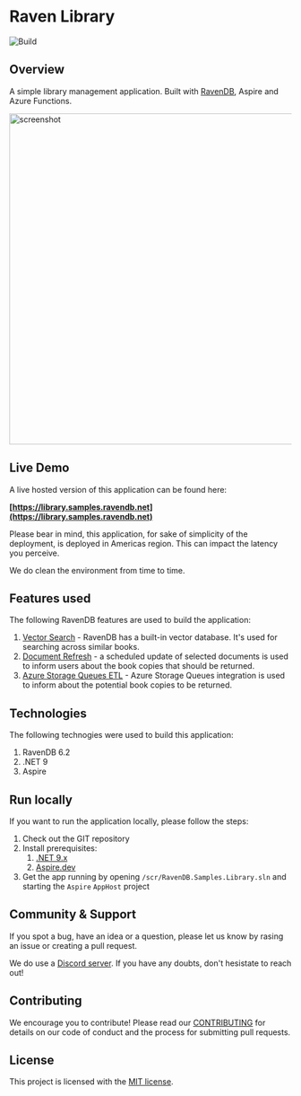 # Raven Library

![Build](https://github.com/ravendb/sample-blueprint/actions/workflows/build.yml/badge.svg)

## Overview

A simple library management application. Built with [RavenDB](https://ravendb.net), Aspire and Azure Functions.

<img width="950" height="590" alt="screenshot" src="https://github.com/user-attachments/assets/108cbb63-e937-4b40-9cb0-28123fc93125" />

## Live Demo

A live hosted version of this application can be found here:

**[https://library.samples.ravendb.net](https://library.samples.ravendb.net)**

Please bear in mind, this application, for sake of simplicity of the deployment, is deployed in Americas region. This can impact the latency you perceive.

We do clean the environment from time to time.

## Features used

The following RavenDB features are used to build the application:

1. [Vector Search](https://docs.ravendb.net/7.1/ai-integration/vector-search/ravendb-as-vector-database) - RavenDB has a built-in vector database. It's used for searching across similar books.
1. [Document Refresh](https://docs.ravendb.net/7.1/studio/database/settings/document-refresh) - a scheduled update of selected documents is used to inform users about the book copies that should be returned.
1. [Azure Storage Queues ETL](https://docs.ravendb.net/7.1/server/ongoing-tasks/etl/queue-etl/azure-queue) - Azure Storage Queues integration is used to inform about the potential book copies to be returned.

## Technologies

The following technogies were used to build this application:

1. RavenDB 6.2
1. .NET 9
1. Aspire

## Run locally

If you want to run the application locally, please follow the steps:

1. Check out the GIT repository
1. Install prerequisites:
   1. [.NET 9.x](https://dotnet.microsoft.com/en-us/download/dotnet/9.0)
   1. [Aspire.dev](https://aspire.dev/get-started/install-cli/)
1. Get the app running by opening `/scr/RavenDB.Samples.Library.sln` and starting the `Aspire` `AppHost` project

## Community & Support

If you spot a bug, have an idea or a question, please let us know by rasing an issue or creating a pull request. 

We do use a [Discord server](https://discord.gg/ravendb). If you have any doubts, don't hesistate to reach out!

## Contributing

We encourage you to contribute! Please read our [CONTRIBUTING](CONTRIBUTING.md) for details on our code of conduct and the process for submitting pull requests.

## License

This project is licensed with the [MIT license](LICENSE).
